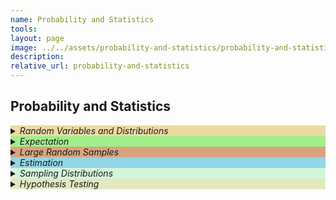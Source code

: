```yaml
---
name: Probability and Statistics 
tools:
layout: page
image: ../../assets/probability-and-statistics/probability-and-statistics-cover.svg
description:
relative_url: probability-and-statistics 
---
```


## Probability and Statistics 
<details closed style='background-color:#edd9a3'><summary markdown="span" class="notriangle"><em>Random Variables and Distributions</em></summary></details>
<details closed style='background-color:#A1EF8B'><summary markdown="span" class="notriangle"><em>Expectation</em></summary></details>
<details closed style='background-color:#D8A47F'><summary markdown="span" class="notriangle"><em>Large Random Samples</em></summary></details>
<details closed style='background-color:#92D5E6'><summary markdown="span" class="notriangle"><em>Estimation</em></summary></details>
<details closed style='background-color:#D3F6DB'><summary markdown="span" class="notriangle"><em>Sampling Distributions</em></summary></details>
<details closed style='background-color:#e2e8c0'><summary markdown="span" class="notriangle"><em>Hypothesis Testing</em></summary></details>
<br>

